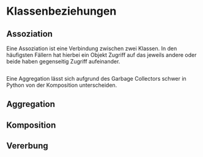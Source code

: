 # Klassenbeziehungen

## Assoziation
Eine Assoziation ist eine Verbindung zwischen zwei Klassen. In den häufigsten Fällern hat hierbei ein Objekt Zugriff
auf das jeweils andere oder beide haben gegenseitig Zugriff aufeinander.

```mermaid

```

Eine Aggregation lässt sich aufgrund des Garbage Collectors schwer in Python von der Komposition unterscheiden.


## Aggregation

## Komposition

## Vererbung
